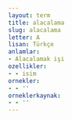 ```yaml
---
layout: term
title: alacalama
slug: alacalama
letter: A
lisan: Türkçe
anlamlar:
- Alacalamak işi
ozellikler:
- - isim
ornekler:
- - ''
orneklerkaynak:
- - ''
---
```

